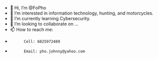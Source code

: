 - 👋 Hi, I’m @FoPho
- 👀 I’m interested in information technology, hunting, and motorcycles.
- 🌱 I’m currently learning Cybersecurity.
- 💞️ I’m looking to collaborate on ...
- 📫 How to reach me:
-           Cell: 6825972489
-           Email: pho.johnny@yahoo.com

<!---
FoPho/FoPho is a ✨ special ✨ repository because its `README.md` (this file) appears on your GitHub profile.
You can click the Preview link to take a look at your changes.
--->
